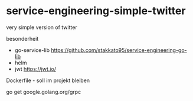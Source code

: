 # service-engineering-simple-twitter
very simple version of twitter

besonderheit
- go-service-lib https://github.com/stakkato95/service-engineering-go-lib
- helm
- jwt https://jwt.io/

Dockerfile - soll im projekt bleiben

go get google.golang.org/grpc